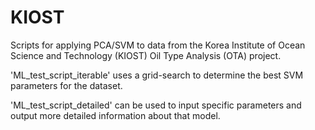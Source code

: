 # KIOST

Scripts for applying PCA/SVM to data from the Korea Institute of Ocean Science and Technology (KIOST) Oil Type Analysis (OTA) project.

'ML_test_script_iterable' uses a grid-search to determine the best SVM parameters for the dataset.

'ML_test_script_detailed' can be used to input specific parameters and output more detailed information about that model.

